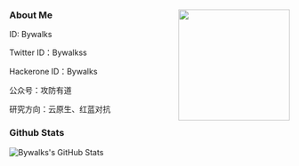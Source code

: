 ### About Me<img align='right' src="https://profile-counter.glitch.me/bywalks/count.svg" width="200">
ID: Bywalks

Twitter ID：Bywalkss

Hackerone ID：Bywalks

公众号：攻防有道

研究方向：云原生、红蓝对抗

### Github Stats

![Bywalks's GitHub Stats](https://github-readme-stats.vercel.app/api?username=Bywalks)

